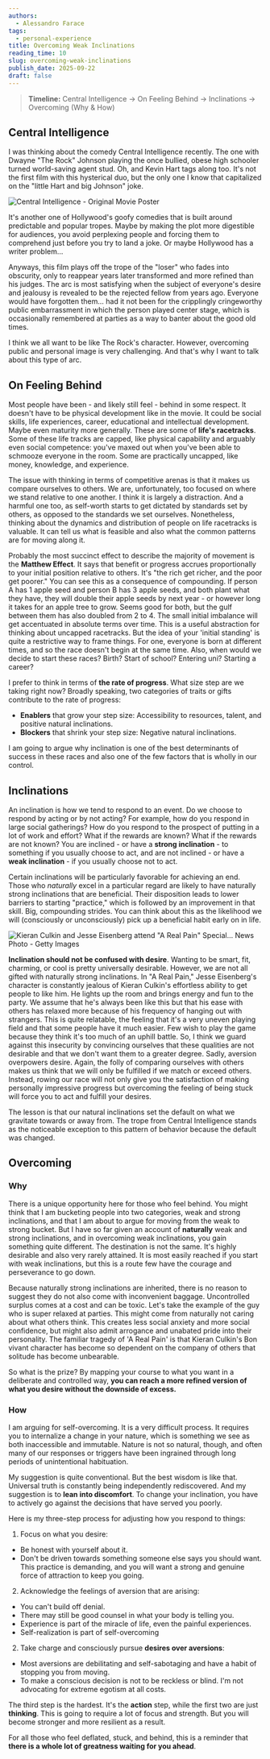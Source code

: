 ```yaml
---
authors:
  - Alessandro Farace
tags:
  - personal-experience
title: Overcoming Weak Inclinations
reading_time: 10
slug: overcoming-weak-inclinations
publish_date: 2025-09-22
draft: false
---
```

> **Timeline:** Central Intelligence → On Feeling Behind → Inclinations → Overcoming (Why & How)

## Central Intelligence

I was thinking about the comedy Central Intelligence recently. The one with Dwayne "The Rock" Johnson playing the once bullied, obese high schooler turned world-saving agent stud. Oh, and Kevin Hart tags along too. It's not the first film with this hysterical duo, but the only one I know that capitalized on the "little Hart and big Johnson" joke.


![Central Intelligence - Original Movie Poster](https://substackcdn.com/image/fetch/$s_!8Zs4!,w_1456,c_limit,f_auto,q_auto:good,fl_progressive:steep/https%3A%2F%2Fsubstack-post-media.s3.amazonaws.com%2Fpublic%2Fimages%2F97119293-5a0f-4bc8-b34b-1889594e3eb4_700x1021.jpeg "Central Intelligence - Original Movie Poster")


It's another one of Hollywood's goofy comedies that is built around predictable and popular tropes. Maybe by making the plot more digestible for audiences, you avoid perplexing people and forcing them to comprehend just before you try to land a joke. Or maybe Hollywood has a writer problem...

Anyways, this film plays off the trope of the "loser" who fades into obscurity, only to reappear years later transformed and more refined than his judges. The arc is most satisfying when the subject of everyone's desire and jealousy is revealed to be the rejected fellow from years ago. Everyone would have forgotten them... had it not been for the cripplingly cringeworthy public embarrassment in which the person played center stage, which is occasionally remembered at parties as a way to banter about the good old times.

I think we all want to be like The Rock's character. However, overcoming public and personal image is very challenging. And that's why I want to talk about this type of arc.

## On Feeling Behind

Most people have been - and likely still feel - behind in some respect. It doesn't have to be physical development like in the movie. It could be social skills, life experiences, career, educational and intellectual development. Maybe even maturity more generally. These are some of **life's racetracks**. Some of these life tracks are capped, like physical capability and arguably even social competence: you've maxed out when you've been able to schmooze everyone in the room. Some are practically uncapped, like money, knowledge, and experience.

The issue with thinking in terms of competitive arenas is that it makes us compare ourselves to others. We are, unfortunately, too focused on where we stand relative to one another. I think it is largely a distraction. And a harmful one too, as self-worth starts to get dictated by standards set by others, as opposed to the standards we set ourselves. Nonetheless, thinking about the dynamics and distribution of people on life racetracks is valuable. It can tell us what is feasible and also what the common patterns are for moving along it.

Probably the most succinct effect to describe the majority of movement is the **Matthew Effect**. It says that benefit or progress accrues proportionally to your initial position relative to others. It's "the rich get richer, and the poor get poorer." You can see this as a consequence of compounding. If person A has 1 apple seed and person B has 3 apple seeds, and both plant what they have, they will double their apple seeds by next year - or however long it takes for an apple tree to grow. Seems good for both, but the gulf between them has also doubled from 2 to 4. The small initial imbalance will get accentuated in absolute terms over time. This is a useful abstraction for thinking about uncapped racetracks. But the idea of your 'initial standing' is quite a restrictive way to frame things. For one, everyone is born at different times, and so the race doesn't begin at the same time. Also, when would we decide to start these races? Birth? Start of school? Entering uni? Starting a career?

I prefer to think in terms of **the rate of progress**. What size step are we taking right now? Broadly speaking, two categories of traits or gifts contribute to the rate of progress:

- **Enablers** that grow your step size: Accessibility to resources, talent, and positive natural inclinations.
- **Blockers** that shrink your step size: Negative natural inclinations.

I am going to argue why inclination is one of the best determinants of success in these races and also one of the few factors that is wholly in our control.

## Inclinations

An inclination is how we tend to respond to an event. Do we choose to respond by acting or by not acting? For example, how do you respond in large social gatherings? How do you respond to the prospect of putting in a lot of work and effort? What if the rewards are known? What if the rewards are not known? You are inclined - or have a **strong inclination** - to something if you usually choose to act, and are not inclined - or have a **weak inclination** - if you usually choose not to act.

Certain inclinations will be particularly favorable for achieving an end. Those who _naturally_ excel in a particular regard are likely to have naturally strong inclinations that are beneficial. Their disposition leads to lower barriers to starting "practice," which is followed by an improvement in that skill. Big, compounding strides. You can think about this as the likelihood we will (consciously or unconsciously) pick up a beneficial habit early on in life.


![Kieran Culkin and Jesse Eisenberg attend "A Real Pain" Special... News  Photo - Getty Images](https://substackcdn.com/image/fetch/$s_!9l0G!,w_1456,c_limit,f_auto,q_auto:good,fl_progressive:steep/https%3A%2F%2Fsubstack-post-media.s3.amazonaws.com%2Fpublic%2Fimages%2F7cc21eae-936d-4278-9ed2-b0e378b807a8_683x1024.jpeg "Kieran Culkin and Jesse Eisenberg attend \"A Real Pain\" Special... News  Photo - Getty Images")


**Inclination should not be confused with desire**. Wanting to be smart, fit, charming, or cool is pretty universally desirable. However, we are not all gifted with naturally strong inclinations. In "A Real Pain," Jesse Eisenberg's character is constantly jealous of Kieran Culkin's effortless ability to get people to like him. He lights up the room and brings energy and fun to the party. We assume that he's always been like this but that his ease with others has relaxed more because of his frequency of hanging out with strangers. This is quite relatable, the feeling that it's a very uneven playing field and that some people have it much easier. Few wish to play the game because they think it's too much of an uphill battle. So, I think we guard against this insecurity by convincing ourselves that these qualities are not desirable and that we don't want them to a greater degree. Sadly, aversion overpowers desire. Again, the folly of comparing ourselves with others makes us think that we will only be fulfilled if we match or exceed others. Instead, rowing our race will not only give you the satisfaction of making personally impressive progress but overcoming the feeling of being stuck will force you to act and fulfill your desires.

The lesson is that our natural inclinations set the default on what we gravitate towards or away from. The trope from Central Intelligence stands as the noticeable exception to this pattern of behavior because the default was changed.

## Overcoming

### Why

There is a unique opportunity here for those who feel behind. You might think that I am bucketing people into two categories, weak and strong inclinations, and that I am about to argue for moving from the weak to strong bucket. But I have so far given an account of **naturally** weak and strong inclinations, and in overcoming weak inclinations, you gain something quite different. The destination is not the same. It's highly desirable and also very rarely attained. It is most easily reached if you start with weak inclinations, but this is a route few have the courage and perseverance to go down.

Because naturally strong inclinations are inherited, there is no reason to suggest they do not also come with inconvenient baggage. Uncontrolled surplus comes at a cost and can be toxic. Let's take the example of the guy who is super relaxed at parties. This might come from naturally not caring about what others think. This creates less social anxiety and more social confidence, but might also admit arrogance and unabated pride into their personality. The familiar tragedy of 'A Real Pain' is that Kieran Culkin's Bon vivant character has become so dependent on the company of others that solitude has become unbearable.

So what is the prize? By mapping your course to what you want in a deliberate and controlled way, **you can reach a more refined version of what you desire without the downside of excess.**

### How

I am arguing for self-overcoming. It is a very difficult process. It requires you to internalize a change in your nature, which is something we see as both inaccessible and immutable. Nature is not so natural, though, and often many of our responses or triggers have been ingrained through long periods of unintentional habituation.

My suggestion is quite conventional. But the best wisdom is like that. Universal truth is constantly being independently rediscovered. And my suggestion is to **lean into discomfort**. To change your inclination, you have to actively go against the decisions that have served you poorly.

Here is my three-step process for adjusting how you respond to things:
1. Focus on what you desire:
- Be honest with yourself about it.
- Don't be driven towards something someone else says you should want. This practice is demanding, and you will want a strong and genuine force of attraction to keep you going.

2. Acknowledge the feelings of aversion that are arising:
- You can't build off denial.
- There may still be good counsel in what your body is telling you.
- Experience is part of the miracle of life, even the painful experiences.
- Self-realization is part of self-overcoming

2. Take charge and consciously pursue **desires over aversions**:
- Most aversions are debilitating and self-sabotaging and have a habit of stopping you from moving.
- To make a conscious decision is not to be reckless or blind. I'm not advocating for extreme egotism at all costs.

The third step is the hardest. It's the **action** step, while the first two are just **thinking**. This is going to require a lot of focus and strength. But you will become stronger and more resilient as a result.

For all those who feel deflated, stuck, and behind, this is a reminder that **there is a whole lot of greatness waiting for you ahead**.
